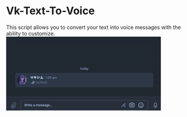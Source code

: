 # Vk-Text-To-Voice
This script allows you to convert your text into voice messages with the ability to customize.
![image](https://github.com/soyll/Vk-Text-To-Voice/blob/other/vk-ttv.gif)
